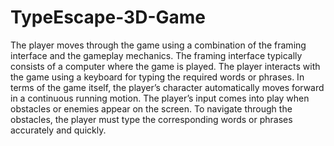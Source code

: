# TypeEscape-3D-Game
The player moves through the game using a combination of the framing interface and the gameplay mechanics. The framing interface typically consists of a computer where the game is played. The player interacts with the game using a keyboard for typing the required words or phrases. In terms of the game itself, the player’s character automatically moves forward in a continuous running motion. The player’s input comes into play when obstacles or enemies appear on the screen. To navigate through the obstacles, the player must type the corresponding words or phrases accurately and quickly. 


